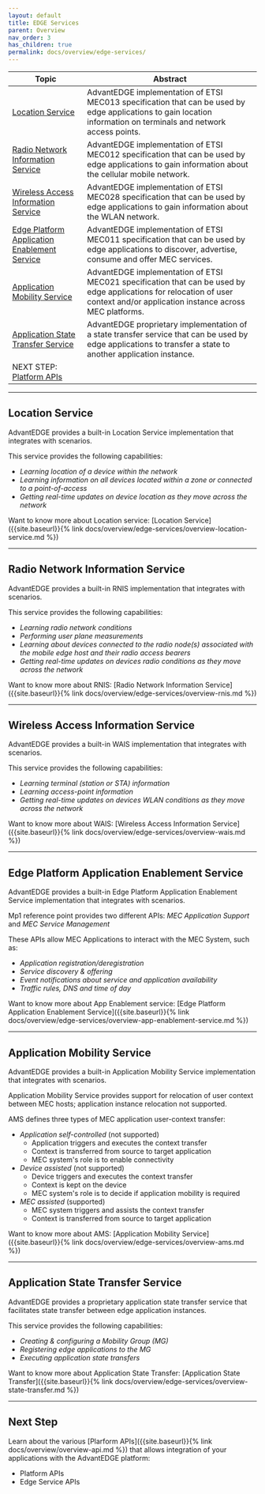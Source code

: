 ```yaml
---
layout: default
title: EDGE Services
parent: Overview
nav_order: 3
has_children: true
permalink: docs/overview/edge-services/
---
```


Topic | Abstract
------|------
[Location Service](#location-service) | AdvantEDGE implementation of ETSI MEC013 specification that can be used by edge applications to gain location information on terminals and network access points.
[Radio Network Information Service](#radio-network-information-service) | AdvantEDGE implementation of ETSI MEC012 specification that can be used by edge applications to gain information about the cellular mobile network.
[Wireless Access Information Service](#wireless-access-information-service) | AdvantEDGE implementation of ETSI MEC028 specification that can be used by edge applications to gain information about the WLAN network.
[Edge Platform Application Enablement Service](#edge-platform-application-enablement-service) | AdvantEDGE implementation of ETSI MEC011 specification that can be used by edge applications to discover, advertise, consume and offer MEC services.
[Application Mobility Service](#application-mobility-service) | AdvantEDGE implementation of ETSI MEC021 specification that can be used by edge applications for relocation of user context and/or application instance across MEC platforms.
[Application State Transfer Service](#application-state-transfer-service) | AdvantEDGE proprietary implementation of a state transfer service that can be used by edge applications to transfer a state to another application instance.
NEXT STEP: [Platform APIs](#next-step) |

-----
## Location Service
AdvantEDGE provides a built-in Location Service implementation that integrates with scenarios.

This service provides the following capabilities:
- _Learning location of a device within the network_
- _Learning information on all devices located within a zone or connected to a point-of-access_
- _Getting real-time updates on device location as they move across the network_

Want to know more about Location service: [Location Service]({{site.baseurl}}{% link docs/overview/edge-services/overview-location-service.md %})

-----
## Radio Network Information Service
AdvantEDGE provides a built-in RNIS implementation that integrates with scenarios.

This service provides the following capabilities:
- _Learning radio network conditions_
- _Performing user plane measurements_
- _Learning about devices connected to the radio node(s) associated with the mobile edge host and their radio access bearers_
- _Getting real-time updates on devices radio conditions as they move across the network_

Want to know more about RNIS: [Radio Network Information Service]({{site.baseurl}}{% link docs/overview/edge-services/overview-rnis.md %})

-----
## Wireless Access Information Service
AdvantEDGE provides a built-in WAIS implementation that integrates with scenarios.

This service provides the following capabilities:
- _Learning terminal (station or STA) information_
- _Learning access-point information_
- _Getting real-time updates on devices WLAN conditions as they move across the network_

Want to know more about WAIS: [Wireless Access Information Service]({{site.baseurl}}{% link docs/overview/edge-services/overview-wais.md %})

-----
## Edge Platform Application Enablement Service
AdvantEDGE provides a built-in Edge Platform Application Enablement Service implementation that integrates with scenarios.

Mp1 reference point provides two different APIs: _MEC Application Support_ and _MEC Service Management_

These APIs allow MEC Applications to interact with the MEC System, such as:
- _Application registration/deregistration_
- _Service discovery & offering_
- _Event notifications about service and application availability_
- _Traffic rules, DNS and time of day_

Want to know more about App Enablement service: [Edge Platform Application Enablement Service]({{site.baseurl}}{% link docs/overview/edge-services/overview-app-enablement-service.md %})

-----
## Application Mobility Service
AdvantEDGE provides a built-in Application Mobility Service implementation that integrates with scenarios.

Application Mobility Service provides support for relocation of user context between MEC hosts; application instance relocation not supported.

AMS defines three types of MEC application user-context transfer:
- _Application self-controlled_ (not supported)
  - Application triggers and executes the context transfer
  - Context is transferred from source to target application
  - MEC system's role is to enable connectivity
- _Device assisted_ (not supported)
  - Device triggers and executes the context transfer
  - Context is kept on the device
  - MEC system's role is to decide if application mobility is required
- _MEC assisted_ (supported)
  - MEC system triggers and assists the context transfer
  - Context is transferred from source to target application

Want to know more about AMS: [Application Mobility Service]({{site.baseurl}}{% link docs/overview/edge-services/overview-ams.md %})

-----
## Application State Transfer Service
AdvantEDGE provides a proprietary application state transfer service that facilitates state transfer between edge application instances.

This service provides the following capabilities:
- _Creating & configuring a Mobility Group (MG)_
- _Registering edge applications to the MG_
- _Executing application state transfers_

Want to know more about Application State Transfer: [Application State Transfer]({{site.baseurl}}{% link docs/overview/edge-services/overview-state-transfer.md %})

----
## Next Step
Learn about the various [Plarform APIs]({{site.baseurl}}{% link docs/overview/overview-api.md %}) that allows integration of your applications with the AdvantEDGE platform:
- Platform APIs
- Edge Service APIs
